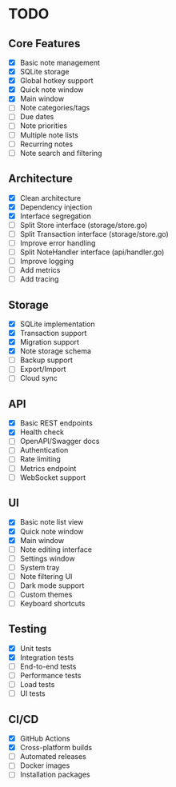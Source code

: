 # TODO

## Core Features
- [x] Basic note management
- [x] SQLite storage
- [x] Global hotkey support
- [x] Quick note window
- [x] Main window
- [ ] Note categories/tags
- [ ] Due dates
- [ ] Note priorities
- [ ] Multiple note lists
- [ ] Recurring notes
- [ ] Note search and filtering

## Architecture
- [x] Clean architecture
- [x] Dependency injection
- [x] Interface segregation
- [ ] Split Store interface (storage/store.go)
- [ ] Split Transaction interface (storage/store.go)
- [ ] Improve error handling
- [ ] Split NoteHandler interface (api/handler.go)
- [ ] Improve logging
- [ ] Add metrics
- [ ] Add tracing

## Storage
- [x] SQLite implementation
- [x] Transaction support
- [x] Migration support
- [x] Note storage schema
- [ ] Backup support
- [ ] Export/Import
- [ ] Cloud sync

## API
- [x] Basic REST endpoints
- [x] Health check
- [ ] OpenAPI/Swagger docs
- [ ] Authentication
- [ ] Rate limiting
- [ ] Metrics endpoint
- [ ] WebSocket support

## UI
- [x] Basic note list view
- [x] Quick note window
- [x] Main window
- [ ] Note editing interface
- [ ] Settings window
- [ ] System tray
- [ ] Note filtering UI
- [ ] Dark mode support
- [ ] Custom themes
- [ ] Keyboard shortcuts

## Testing
- [x] Unit tests
- [x] Integration tests
- [ ] End-to-end tests
- [ ] Performance tests
- [ ] Load tests
- [ ] UI tests

## CI/CD
- [x] GitHub Actions
- [x] Cross-platform builds
- [ ] Automated releases
- [ ] Docker images
- [ ] Installation packages
